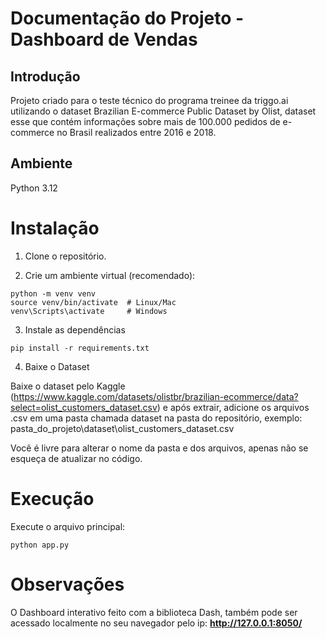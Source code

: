 # Documentação do Projeto - Dashboard de Vendas

## Introdução

Projeto criado para o teste técnico do programa treinee da triggo.ai utilizando o dataset Brazilian E-commerce Public Dataset by Olist, dataset esse que contém informações sobre mais de 100.000 pedidos de e-commerce no Brasil realizados entre 2016 e 2018.

## Ambiente
Python 3.12

# Instalação
1. Clone o repositório.

2. Crie um ambiente virtual (recomendado):

```
python -m venv venv
source venv/bin/activate  # Linux/Mac
venv\Scripts\activate     # Windows
```
3. Instale as dependências
```
pip install -r requirements.txt
```
4. Baixe o Dataset

Baixe o dataset pelo Kaggle (https://www.kaggle.com/datasets/olistbr/brazilian-ecommerce/data?select=olist_customers_dataset.csv) e após extrair, adicione os arquivos .csv em uma pasta chamada dataset na pasta do repositório, exemplo: pasta_do_projeto\dataset\olist_customers_dataset.csv

Você é livre para alterar o nome da pasta e dos arquivos, apenas não se esqueça de atualizar no código.

# Execução
Execute o arquivo principal:

```
python app.py
```

# Observações

O Dashboard interativo feito com a biblioteca Dash, também pode ser acessado localmente no seu navegador pelo ip: **http://127.0.0.1:8050/**


